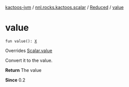 [kactoos-jvm](../../index.md) / [nnl.rocks.kactoos.scalar](../index.md) / [Reduced](index.md) / [value](./value.md)

# value

`fun value(): `[`X`](index.md#X)

Overrides [Scalar.value](../../nnl.rocks.kactoos/-scalar/value.md)

Convert it to the value.

**Return**
The value

**Since**
0.2

